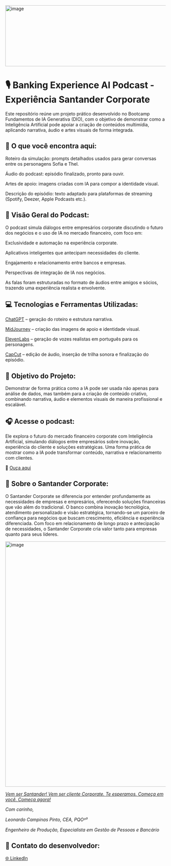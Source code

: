 <img width="1128" height="191" alt="image" src="https://github.com/user-attachments/assets/8713ce26-6ca5-48df-97d5-7db6d2deee72" />



# **🎙️ Banking Experience AI Podcast - Experiência Santander Corporate**

Este repositório reúne um projeto prático desenvolvido no Bootcamp Fundamentos de IA Generativa (DIO), com o objetivo de demonstrar como a Inteligência Artificial pode apoiar a criação de conteúdos multimídia, aplicando narrativa, áudio e artes visuais de forma integrada.


## 📌 O que você encontra aqui:

Roteiro da simulação: prompts detalhados usados para gerar conversas entre os personagens Sofia e Thel.

Áudio do podcast: episódio finalizado, pronto para ouvir.

Artes de apoio: imagens criadas com IA para compor a identidade visual.

Descrição do episódio: texto adaptado para plataformas de streaming (Spotify, Deezer, Apple Podcasts etc.).


## 🧠 Visão Geral do Podcast:

O podcast simula diálogos entre empresários corporate discutindo o futuro dos negócios e o uso de IA no mercado financeiro, com foco em:

Exclusividade e automação na experiência corporate.

Aplicativos inteligentes que antecipam necessidades do cliente.

Engajamento e relacionamento entre bancos e empresas.

Perspectivas de integração de IA nos negócios.

As falas foram estruturadas no formato de áudios entre amigos e sócios, trazendo uma experiência realista e envolvente.


## 💻 Tecnologias e Ferramentas Utilizadas:

[ChatGPT](https://chatgpt.com/) – geração do roteiro e estrutura narrativa.

[MidJourney](https://www.google.com/aclk?sa=L&pf=1&ai=DChsSEwisq-ndy6SQAxWFQEgAHR-mBVsYACICCAEQABoCY2U&co=1&ase=2&gclid=Cj0KCQjw6bfHBhDNARIsAIGsqLgOKS9qV-x9snVclJFNsp9CXA6zbfzFADd5-_mcA4OlvsRJ6D6Kl18aAoDWEALw_wcB&cid=CAASuwHkaBjorkISBXWiSB2swzrKd3Eqm2FpAC5MdVGOjmyy1i7KDuZO6BqcoYPrf_OScgXdNVxcJixb-TwFkoZy7dZPVyY9LX0ZdOkai3_wJM3q5_nfXLLPxgw4N_rbGJwHBrx0ven2JDAKgeu80VqZwCiRXcptNOkt4vlArHC78Zl5KnfPoqIgeIPp93ZxCcixkZwYHsW9OsUUjmwZsR9eVcfLwOOYkDezEAO_7SlI-DmmlzX_fPd5TlSZicVM&cce=2&category=acrcp_v1_32&sig=AOD64_0ZfFnr4Us2h7Zs0zxmQ0KZkS3Kdg&q&nis=4&adurl=https://chat-assistant.ai/web/prod/onboarding-005/capabilities?utm_source%3Dgoogle%26utm_medium%3Dcpc%26utm_campaign%3DAI_Assistant_Web_Search_BR_NTN_Image%26utm_content%3D777978753291%26utm_term%3Dmidjourney%26campaign_id%3D23068346124%26adset_id%3D181509610690%26ad_id%3D777978753291%26gad_source%3D1%26gad_campaignid%3D23068346124%26gbraid%3D0AAAABAl1fj8cOEG_BFSdN1Mrzu6FI758i%26gclid%3DCj0KCQjw6bfHBhDNARIsAIGsqLgOKS9qV-x9snVclJFNsp9CXA6zbfzFADd5-_mcA4OlvsRJ6D6Kl18aAoDWEALw_wcB&ved=2ahUKEwjOheTdy6SQAxWlrpUCHeI-Aw8Q0Qx6BAgLEAE) – criação das imagens de apoio e identidade visual.

[ElevenLabs](https://elevenlabs.io/?gad_source=1&gad_campaignid=23092110430&gbraid=0AAAAAqiHkX3o3qUn2bMqxDIPu1DAs4lHt&gclid=EAIaIQobChMI-cmc5s6kkAMVzGFIAB1GEgZkEAAYAiAAEgLjGPD_BwE) – geração de vozes realistas em português para os personagens.

[CapCut](https://www.capcut.com/tools/desktop-video-editor?utm_medium=sem&utm_source=googleadwords_int&pid=359289&af_c_id=22796902711&adset_id=181783636505&ad_id=763715934156&placement=&keyword_name=capcut&targetid=kwd-1406970026529&matchtype=e&gad_source=1&gad_campaignid=22796902711&gbraid=0AAAAACROvhkNWWAd9-2TsS6w6AOXKxDxf&gclid=EAIaIQobChMIlcbxks-kkAMV6GdIAB3WWQOHEAAYASAAEgKNzPD_BwE) – edição de áudio, inserção de trilha sonora e finalização do episódio.


## 🚀 Objetivo do Projeto:

Demonstrar de forma prática como a IA pode ser usada não apenas para análise de dados, mas também para a criação de conteúdo criativo, combinando narrativa, áudio e elementos visuais de maneira profissional e escalável.


## 🎧 Acesse o podcast:
Ele explora o futuro do mercado financeiro corporate com Inteligência Artificial, simulando diálogos entre empresários sobre inovação, experiência do cliente e soluções estratégicas. Uma forma prática de mostrar como a IA pode transformar conteúdo, narrativa e relacionamento com clientes.

🔗 [Ouça aqui](https://wonderful-addition-a80.notion.site/Banking-Experience-AI-Podcast-27e4581312d780118e91f1ead4f8c74b)

## 🏢 Sobre o Santander Corporate:
O Santander Corporate se diferencia por entender profundamente as necessidades de empresas e empresários, oferecendo soluções financeiras que vão além do tradicional.
O banco combina inovação tecnológica, atendimento personalizado e visão estratégica, tornando-se um parceiro de confiança para negócios que buscam crescimento, eficiência e experiência diferenciada.
Com foco em relacionamento de longo prazo e antecipação de necessidades, o Santander Corporate cria valor tanto para empresas quanto para seus líderes.

<img width="1536" height="768" alt="image" src="https://github.com/user-attachments/assets/8c795c95-c621-420f-9556-3aab04b7d267" />

[*Vem ser Santander! Vem ser cliente Corporate.*
*Te esperamos. Começa em você. Começa agora!*](https://www.santander.com.br/santander-corporate)



*Com carinho,* 

*Leonardo Campinas Pinto, CEA, PQOᴮ³*

*Engenheiro de Produção, Especialista em Gestão de Pessoas e Bancário*

## **🤝 Contato do desenvolvedor:** 

[🌐 Linkedln](https://www.linkedin.com/in/leonardo-campinas/)

